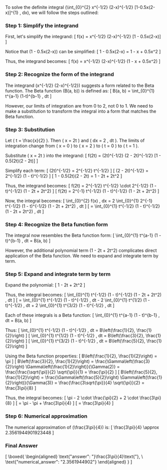 To solve the definite integral \(\int_{0}^{2} x^{-1/2} (2-x)^{-1/2} [1-0.5x(2-x)]^{1} \, dx\), we will follow the steps outlined:

### Step 1: Simplify the integrand
First, let's simplify the integrand:
\[ f(x) = x^{-1/2} (2-x)^{-1/2} [1 - 0.5x(2-x)] \]

Notice that \(1 - 0.5x(2-x)\) can be simplified:
\[ 1 - 0.5x(2-x) = 1 - x + 0.5x^2 \]

Thus, the integrand becomes:
\[ f(x) = x^{-1/2} (2-x)^{-1/2} (1 - x + 0.5x^2) \]

### Step 2: Recognize the form of the integrand
The integrand \(x^{-1/2} (2-x)^{-1/2}\) suggests a form related to the Beta function. The Beta function \(B(a, b)\) is defined as:
\[ B(a, b) = \int_{0}^{1} t^{a-1} (1-t)^{b-1} \, dt \]

However, our limits of integration are from 0 to 2, not 0 to 1. We need to make a substitution to transform the integral into a form that matches the Beta function.

### Step 3: Substitution
Let \( t = \frac{x}{2} \). Then \( x = 2t \) and \( dx = 2 \, dt \). The limits of integration change from \( x = 0 \) to \( x = 2 \) to \( t = 0 \) to \( t = 1 \).

Substitute \( x = 2t \) into the integrand:
\[ f(2t) = (2t)^{-1/2} (2 - 2t)^{-1/2} [1 - 0.5(2t)(2 - 2t)] \]

Simplify each term:
\[ (2t)^{-1/2} = 2^{-1/2} t^{-1/2} \]
\[ (2 - 2t)^{-1/2} = 2^{-1/2} (1 - t)^{-1/2} \]
\[ 1 - 0.5(2t)(2 - 2t) = 1 - 2t + 2t^2 \]

Thus, the integrand becomes:
\[ f(2t) = 2^{-1/2} t^{-1/2} \cdot 2^{-1/2} (1 - t)^{-1/2} (1 - 2t + 2t^2) \]
\[ f(2t) = 2^{-1} t^{-1/2} (1 - t)^{-1/2} (1 - 2t + 2t^2) \]

Now, the integral becomes:
\[ \int_{0}^{2} f(x) \, dx = 2 \int_{0}^{1} 2^{-1} t^{-1/2} (1 - t)^{-1/2} (1 - 2t + 2t^2) \, dt \]
\[ = \int_{0}^{1} t^{-1/2} (1 - t)^{-1/2} (1 - 2t + 2t^2) \, dt \]

### Step 4: Recognize the Beta function form
The integral now resembles the Beta function form:
\[ \int_{0}^{1} t^{a-1} (1 - t)^{b-1} \, dt = B(a, b) \]

However, the additional polynomial term \(1 - 2t + 2t^2\) complicates direct application of the Beta function. We need to expand and integrate term by term.

### Step 5: Expand and integrate term by term
Expand the polynomial:
\[ 1 - 2t + 2t^2 \]

Thus, the integral becomes:
\[ \int_{0}^{1} t^{-1/2} (1 - t)^{-1/2} (1 - 2t + 2t^2) \, dt \]
\[ = \int_{0}^{1} t^{-1/2} (1 - t)^{-1/2} \, dt - 2 \int_{0}^{1} t^{1/2} (1 - t)^{-1/2} \, dt + 2 \int_{0}^{1} t^{3/2} (1 - t)^{-1/2} \, dt \]

Each of these integrals is a Beta function:
\[ \int_{0}^{1} t^{a-1} (1 - t)^{b-1} \, dt = B(a, b) \]

Thus:
\[ \int_{0}^{1} t^{-1/2} (1 - t)^{-1/2} \, dt = B\left(\frac{1}{2}, \frac{1}{2}\right) \]
\[ \int_{0}^{1} t^{1/2} (1 - t)^{-1/2} \, dt = B\left(\frac{3}{2}, \frac{1}{2}\right) \]
\[ \int_{0}^{1} t^{3/2} (1 - t)^{-1/2} \, dt = B\left(\frac{5}{2}, \frac{1}{2}\right) \]

Using the Beta function properties:
\[ B\left(\frac{1}{2}, \frac{1}{2}\right) = \pi \]
\[ B\left(\frac{3}{2}, \frac{1}{2}\right) = \frac{\Gamma\left(\frac{3}{2}\right) \Gamma\left(\frac{1}{2}\right)}{\Gamma(2)} = \frac{\frac{\sqrt{\pi}}{2} \sqrt{\pi}}{1} = \frac{\pi}{2} \]
\[ B\left(\frac{5}{2}, \frac{1}{2}\right) = \frac{\Gamma\left(\frac{5}{2}\right) \Gamma\left(\frac{1}{2}\right)}{\Gamma(3)} = \frac{\frac{3\sqrt{\pi}}{4} \sqrt{\pi}}{2} = \frac{3\pi}{8} \]

Thus, the integral becomes:
\[ \pi - 2 \cdot \frac{\pi}{2} + 2 \cdot \frac{3\pi}{8} \]
\[ = \pi - \pi + \frac{3\pi}{4} \]
\[ = \frac{3\pi}{4} \]

### Step 6: Numerical approximation
The numerical approximation of \(\frac{3\pi}{4}\) is:
\[ \frac{3\pi}{4} \approx 2.3561944901923448 \]

### Final Answer
\[
\boxed{
\begin{aligned}
\text{"answer": "}\frac{3\pi}{4}\text{"}, \\
\text{"numerical_answer": "2.3561944902"}
\end{aligned}
}
\]